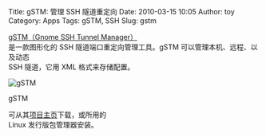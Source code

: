 Title: gSTM: 管理 SSH 隧道重定向
Date: 2010-03-15 10:05
Author: toy
Category: Apps
Tags: gSTM, SSH
Slug: gstm

[gSTM（Gnome SSH Tunnel
Manager）](http://sourceforge.net/projects/gstm/)  
是一款图形化的 SSH 隧道端口重定向管理工具。gSTM
可以管理本机、远程、以及动态  
SSH 隧道，它用 XML 格式来存储配置。

![gSTM](http://i.linuxtoy.org/images/2010/03/gstm.jpg)

gSTM  

可从其[项目主页](http://sourceforge.net/projects/gstm/files/)下载，或所用的  
Linux 发行版包管理器安装。
